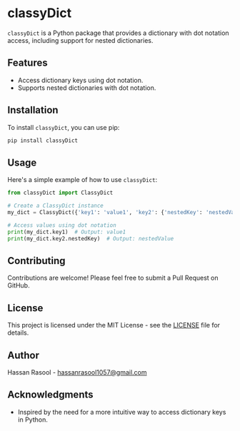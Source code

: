 # classyDict

`classyDict` is a Python package that provides a dictionary with dot notation access, including support for nested dictionaries.

## Features
- Access dictionary keys using dot notation.
- Supports nested dictionaries with dot notation.

## Installation

To install `classyDict`, you can use pip:

```bash
pip install classyDict
```

## Usage

Here's a simple example of how to use `classyDict`:

```python
from classyDict import ClassyDict

# Create a ClassyDict instance
my_dict = ClassyDict({'key1': 'value1', 'key2': {'nestedKey': 'nestedValue'}})

# Access values using dot notation
print(my_dict.key1)  # Output: value1
print(my_dict.key2.nestedKey)  # Output: nestedValue
```

## Contributing

Contributions are welcome! Please feel free to submit a Pull Request on GitHub.

## License

This project is licensed under the MIT License - see the [LICENSE](LICENSE) file for details.

## Author

Hassan Rasool - [hassanrasool1057@gmail.com](mailto:hassanrasool1057@gmail.com)

## Acknowledgments

- Inspired by the need for a more intuitive way to access dictionary keys in Python. 